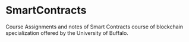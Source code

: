 # SmartContracts
Course Assignments and notes of Smart Contracts course of blockchain specialization offered by the University of Buffalo.
